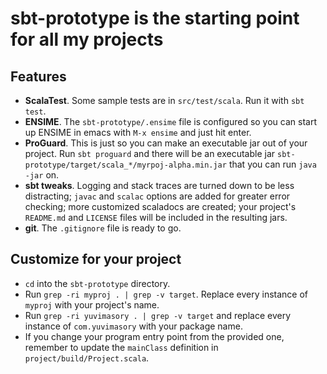 # sbt-prototype is the starting point for all my projects #

## Features ##
- **ScalaTest**. Some sample tests are in `src/test/scala`. Run it with `sbt test`.
- **ENSIME**. The `sbt-prototype/.ensime` file is configured so you can start up ENSIME in emacs with `M-x ensime` and just hit enter.
- **ProGuard**. This is just so you can make an executable jar out of your project. Run `sbt proguard` and there will be an executable jar `sbt-prototype/target/scala_*/myrpoj-alpha.min.jar` that you can run `java -jar` on.
- **sbt tweaks**. Logging and stack traces are turned down to be less distracting; `javac` and `scalac` options are added for greater error checking; more customized scaladocs are created; your project's `README.md` and `LICENSE` files will be included in the resulting jars.
- **git**. The `.gitignore` file is ready to go.

## Customize for your project ##
* `cd` into the `sbt-prototype` directory.
* Run `grep -ri myproj . | grep -v target`. Replace every instance of `myproj` with your project's name.
* Run `grep -ri yuvimasory . | grep -v target` and replace every instance of `com.yuvimasory` with your package name.
* If you change your program entry point from the provided one, remember to update the `mainClass` definition in `project/build/Project.scala`.